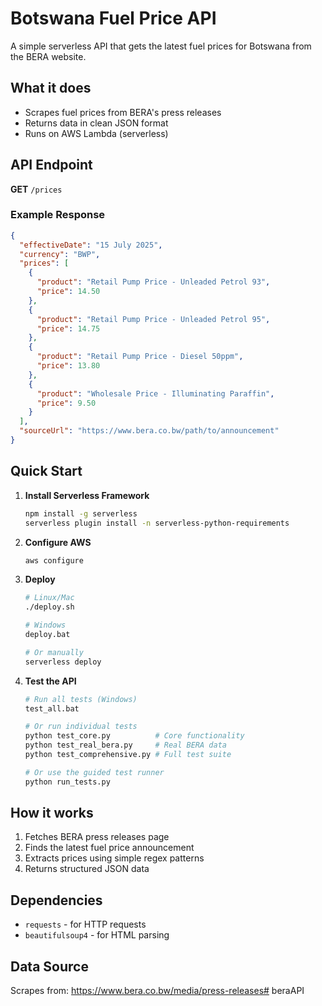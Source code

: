 # Botswana Fuel Price API

A simple serverless API that gets the latest fuel prices for Botswana from the BERA website.

## What it does

- Scrapes fuel prices from BERA's press releases
- Returns data in clean JSON format
- Runs on AWS Lambda (serverless)

## API Endpoint

**GET** `/prices`

### Example Response

```json
{
  "effectiveDate": "15 July 2025",
  "currency": "BWP",
  "prices": [
    {
      "product": "Retail Pump Price - Unleaded Petrol 93",
      "price": 14.50
    },
    {
      "product": "Retail Pump Price - Unleaded Petrol 95",
      "price": 14.75
    },
    {
      "product": "Retail Pump Price - Diesel 50ppm",
      "price": 13.80
    },
    {
      "product": "Wholesale Price - Illuminating Paraffin",
      "price": 9.50
    }
  ],
  "sourceUrl": "https://www.bera.co.bw/path/to/announcement"
}
```

## Quick Start

1. **Install Serverless Framework**
   ```bash
   npm install -g serverless
   serverless plugin install -n serverless-python-requirements
   ```

2. **Configure AWS**
   ```bash
   aws configure
   ```

3. **Deploy**
   ```bash
   # Linux/Mac
   ./deploy.sh
   
   # Windows
   deploy.bat
   
   # Or manually
   serverless deploy
   ```

4. **Test the API**
   ```bash
   # Run all tests (Windows)
   test_all.bat
   
   # Or run individual tests
   python test_core.py          # Core functionality
   python test_real_bera.py     # Real BERA data
   python test_comprehensive.py # Full test suite
   
   # Or use the guided test runner
   python run_tests.py
   ```

## How it works

1. Fetches BERA press releases page
2. Finds the latest fuel price announcement
3. Extracts prices using simple regex patterns
4. Returns structured JSON data

## Dependencies

- `requests` - for HTTP requests
- `beautifulsoup4` - for HTML parsing

## Data Source

Scrapes from: https://www.bera.co.bw/media/press-releases#   b e r a A P I  
 
